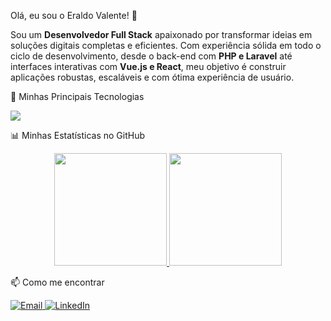 Olá, eu sou o Eraldo Valente! 👋
<p align="left">
Sou um <strong>Desenvolvedor Full Stack</strong> apaixonado por transformar ideias em soluções digitais completas e eficientes. Com experiência sólida em todo o ciclo de desenvolvimento, desde o back-end com <strong>PHP e Laravel</strong> até interfaces interativas com <strong>Vue.js e React</strong>, meu objetivo é construir aplicações robustas, escaláveis e com ótima experiência de usuário.
</p>

🚀 Minhas Principais Tecnologias
<p align="left">
<a href="https://skillicons.dev">
<img src="https://www.google.com/search?q=https://skillicons.dev/icons%3Fi%3Dphp,laravel,javascript,vue,react,nodejs,mysql,html,css,git,docker%26perline%3D11" />
</a>
</p>

📊 Minhas Estatísticas no GitHub
<p align="center">
<a href="https://github.com/evalente82">
<img height="180em" src="https://www.google.com/search?q=https://github-readme-stats.vercel.app/api%3Fusername%3Devalente82%26show_icons%3Dtrue%26theme%3Dtokyonight%26include_all_commits%3Dtrue%26count_private%3Dtrue"/>
<img height="180em" src="https://www.google.com/search?q=https://github-readme-stats.vercel.app/api/top-langs/%3Fusername%3Devalente82%26layout%3Dcompact%26langs_count%3D7%26theme%3Dtokyonight"/>
</a>
</p>

📫 Como me encontrar
<p align="left">
<a href="mailto:seu-email-aqui@exemplo.com" target="_blank">
<img src="https://www.google.com/search?q=https://img.shields.io/badge/Email-D14836%3Fstyle%3Dfor-the-badge%26logo%3Dgmail%26logoColor%3Dwhite" alt="Email">
</a>
<a href="https://www.google.com/url?sa=E&source=gmail&q=https://www.linkedin.com/in/seu-linkedin-aqui/" target="_blank">
<img src="https://www.google.com/search?q=https://img.shields.io/badge/LinkedIn-0077B5%3Fstyle%3Dfor-the-badge%26logo%3Dlinkedin%26logoColor%3Dwhite" alt="LinkedIn">
</a>
</p>
